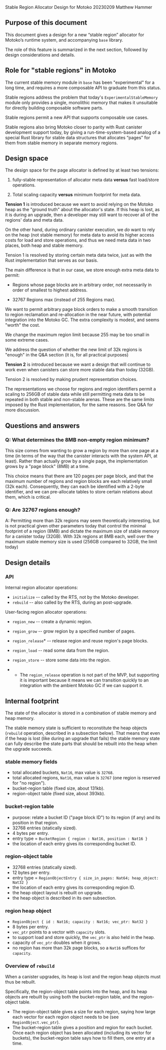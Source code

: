 Stable Region Allocator Design for Motoko
20230209
Matthew Hammer

## Purpose of this document

This document gives a design for a new “stable region” allocator for Motoko’s runtime system, and accompanying `base` library.

The role of this feature is summarized in the next section,
followed by design considerations and details.


## Role for "stable regions" in Motoko

The current stable memory module in `base` has been "experimental" for a long time, and requires a more composable API to graduate from this status.

Stable regions address the problem that today's `ExperimentalStableMemory` module only provides a single, monolithic memory that makes it unsuitable for directly building composable software parts.

Stable regions permit a new API that supports composable use cases.

Stable regions also bring Motoko closer to parity with Rust canister development support today, by giving a run-time-system-based analog of a special Rust library for stable data structures that allocates “pages” for them from stable memory in separate memory regions.


## Design space

The design space for the page allocator is defined by at least two
tensions:

 1. fully-stable representation of allocator meta data **versus** fast load/store operations.

 2. Total scaling capacity **versus** minimum footprint for meta data.


**Tension 1** is introduced because we want to avoid relying on the Motoko heap as the "ground truth" about the allocator's state.  If this heap is lost, as it is during an upgrade, then a developer may still want to recover all of the regions' data and meta data.

On the other hand, during ordinary canister execution, we *do* want to rely on the heap (not stable memory) for meta data to avoid its higher access costs for load and store operations, and thus we need meta data in two places, both heap and stable memory.

Tension 1 is resolved by storing certain meta data twice, just as with the Rust implementation that serves as our basis.

The main difference is that in our case, we store enough extra meta data to permit:

 - Regions whose page blocks are in arbitrary order, not
   necessarily in order of smallest to highest address.

 - 32767 Regions max (instead of 255 Regions max).

We want to permit arbitrary page block orders to make a smooth
transition to region reclamation and re-allocation in the near
future, with potential integration into the Motoko GC.  The
extra complexity is modest, and seems "worth" the cost.

We change the maximum region limit because 255 may be too small in
some extreme cases.

We address the question of whether the new limit of 32k regions is
"enough" in the Q&A section (it is, for all practical purposes)


**Tension 2** is introduced because we want a design that will continue
to work even when canisters can store more stable data than today (32GB).

Tension 2 is resolved by making prudent representation choices.

The representations we choose for regions and region identifiers
permit a scaling to 256GB of stable data while still permitting meta
data to be repeated in both stable and non-stable arenas.  These are
the same limits imposed by the Rust implementation, for the same
reasons.  See Q&A for more discussion.



## Questions and answers

### Q: What determines the 8MB non-empty region minimum?

This size comes from wanting to grow a region by more than one page at
a time (in terms of the way that the canister interacts with the
system API, at least).  Rather than actually grow by a single page,
the implementation grows by a "page block" (8MB) at a time.

This choice means that there are 120 pages per page block, and that
the maximum number of regions and region blocks are each relatively
small (32k each).  Consequently, they can each be identified with a
2-byte identifier, and we can pre-allocate tables to store certain
relations about them, which is critical.

### Q: Are 32767 regions enough?

A: Permitting more than 32k regions may seem theoretically
interesting, but is not practical given other parameters today that
control the minimal footprint of a region (8MB) and dictate the
maximum size of stable memory for a canister today (32GB).  With 32k
regions at 8MB each, well over the maximum stable memory size is used
(256GB compared to 32GB, the limit today)


## Design details

### API

Internal region allocator operations:


 - `initialize` -- called by the RTS, not by the Motoko developer.
 - `rebuild` -- also called by the RTS, during an post-upgrade.


User-facing region allocator operations:

 - `region_new` -- create a dynamic region.
 - `region_grow` -- grow region by a specified number of pages.
 - `region_release`* -- release region and reuse region's page blocks.
 - `region_load` -- read some data from the region.
 - `region_store` -- store some data into the region.


 - * The `region_release` operation is not part of the MVP, but supporting it
   is important because it means we can transition quickly to an integration
   with the ambient Motoko GC if we can support it.

## Internal footprint

The state of the allocator is stored in a combination of stable memory and heap memory.

The stable memory state is sufficient to reconstitute the heap objects
(`rebuild` operation, described in a subsection below).  That means
that even if the heap is lost (like during an upgrade that fails) the
stable memory state can fully describe the state parts that should be
rebuilt into the heap when the upgrade succeeds.

### stable memory fields

 - total allocated buckets, `Nat16`, max value is `32768`.
 - total allocated regions, `Nat16`, max value is `32767` (one region is reserved for "no region").
 - bucket-region table (fixed size, about 131kb).
 - region-object table (fixed size, about 393kb).

### bucket-region table

 - purpose: relate a bucket ID ("page block ID") to its region (if any) and its position in that region.
 - 32768 entries (statically sized).
 - 4 bytes per entry.
 - entry type = `BucketRegion { region : Nat16, position : Nat16 }`
 - the location of each entry gives its corresponding bucket ID.

### region-object table

 - 32768 entries (statically sized).
 - 12 bytes per entry.
 - entry type = `RegionObjectEntry { size_in_pages: Nat64; heap_object: Nat32 }`
 - the location of each entry gives its corresponding region ID.
 - the heap object layout is rebuilt on upgrade.
 - the heap object is described in its own subsection.

### region heap object

 - `RegionObject { id : Nat16; capacity : Nat16; vec_ptr: Nat32 }`
 - 8 bytes per entry.
 - `vec_ptr` points to a vector with `capacity` slots.
 - to support load and store quickly, the `vec_ptr` is also held in the heap.
 - capacity of `vec_ptr` doubles when it grows.
 - no region has more than 32k page blocks, so a `Nat16` suffices for `capacity`.

### Overview of `rebuild`

When a canister upgrades, its heap is lost and the region heap objects must thus be rebuilt.

Specifically, the region-object table points into the heap, and its heap objects are
rebuilt by using both the bucket-region table, and the region-object table.

 - The region-object table gives a size for each region, saying how large each vector for each region object needs to be (see `RegionObject.vec_ptr`).
 - The bucket-region table gives a position and region for each bucket.  Once each region object has been allocated (including its vector for buckets), the bucket-region table says how to fill them, one entry at a time.
